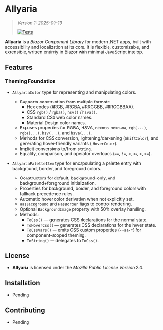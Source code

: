 # Allyaria

> *Version 1: 2025-09-19*
>
> [![Tests](https://github.com/ja-sanborn/allyaria/actions/workflows/tests.yml/badge.svg?branch=main)](https://github.com/ja-sanborn/allyaria/actions/workflows/tests.yml)

**Allyaria** is a *Blazor Component Library* for modern .NET apps, built with accessibility and localization at its
core. It is flexible, customizable, and extensible, written entirely in Blazor with minimal JavaScript interop.

## Features

### Theming Foundation

* `AllyariaColor` type for representing and manipulating colors.
    * Supports construction from multiple formats:
        * Hex codes (#RGB, #RGBA, #RRGGBB, #RRGGBBAA).
        * CSS `rgb()` / `rgba()`, `hsv()` / `hsva()`.
        * Standard CSS web color names.
        * Material Design color names.
    * Exposes properties for RGBA, HSVA, `HexRGB`, `HexRGBA`, `rgb(...)`, `rgba(...)`, `hsv(...)`, and `hsva(...)`.
    * Methods for CSS conversion, lightening/darkening (`ShiftColor`), and generating hover-friendly variants (
      `HoverColor`).
    * Implicit conversions to/from `string`.
    * Equality, comparison, and operator overloads (`==`, `!=`, `<`, `<=`, `>`, `>=`).

* `AllyariaPaletteItem` type for encapsulating a palette entry with background, border, and foreground colors.
    * Constructors for default, background-only, and background+foreground initialization.
    * Properties for background, border, and foreground colors with fallback precedence rules.
    * Automatic hover color derivation when not explicitly set.
    * `HasBackground` and `HasBorder` flags to control rendering.
    * Optional `BackgroundImage` property with 50% overlay handling.
    * Methods:
        * `ToCss()` — generates CSS declarations for the normal state.
        * `ToHoverCss()` — generates CSS declarations for the hover state.
        * `ToCssVars()` — emits CSS custom properties (`--aa-*`) for component-scoped theming.
        * `ToString()` — delegates to `ToCss()`.

## License

* **Allyaria** is licensed under the *Mozilla Public License Version 2.0*.

## Installation

* Pending

## Contributing

* Pending
